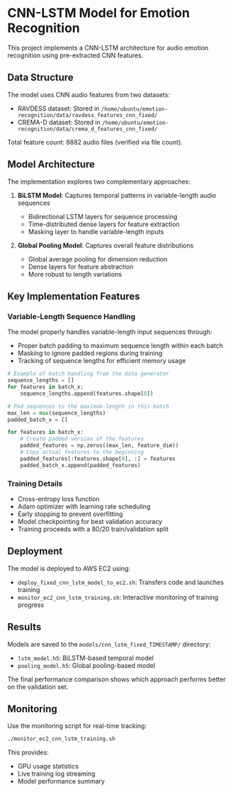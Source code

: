 # CNN-LSTM Model for Emotion Recognition

This project implements a CNN-LSTM architecture for audio emotion recognition using pre-extracted CNN features.

## Data Structure

The model uses CNN audio features from two datasets:
- RAVDESS dataset: Stored in `/home/ubuntu/emotion-recognition/data/ravdess_features_cnn_fixed/`
- CREMA-D dataset: Stored in `/home/ubuntu/emotion-recognition/data/crema_d_features_cnn_fixed/`

Total feature count: 8882 audio files (verified via file count).

## Model Architecture

The implementation explores two complementary approaches:
1. **BiLSTM Model**: Captures temporal patterns in variable-length audio sequences
   - Bidirectional LSTM layers for sequence processing
   - Time-distributed dense layers for feature extraction
   - Masking layer to handle variable-length inputs

2. **Global Pooling Model**: Captures overall feature distributions
   - Global average pooling for dimension reduction
   - Dense layers for feature abstraction
   - More robust to length variations

## Key Implementation Features

### Variable-Length Sequence Handling

The model properly handles variable-length input sequences through:
- Proper batch padding to maximum sequence length within each batch
- Masking to ignore padded regions during training
- Tracking of sequence lengths for efficient memory usage

```python
# Example of batch handling from the data generator
sequence_lengths = []
for features in batch_x:
    sequence_lengths.append(features.shape[0])

# Pad sequences to the maximum length in this batch
max_len = max(sequence_lengths)
padded_batch_x = []

for features in batch_x:
    # Create padded version of the features
    padded_features = np.zeros((max_len, feature_dim))
    # Copy actual features to the beginning
    padded_features[:features.shape[0], :] = features
    padded_batch_x.append(padded_features)
```

### Training Details

- Cross-entropy loss function
- Adam optimizer with learning rate scheduling
- Early stopping to prevent overfitting
- Model checkpointing for best validation accuracy
- Training proceeds with a 80/20 train/validation split

## Deployment

The model is deployed to AWS EC2 using:
- `deploy_fixed_cnn_lstm_model_to_ec2.sh`: Transfers code and launches training
- `monitor_ec2_cnn_lstm_training.sh`: Interactive monitoring of training progress

## Results

Models are saved to the `models/cnn_lstm_fixed_TIMESTAMP/` directory:
- `lstm_model.h5`: BiLSTM-based temporal model
- `pooling_model.h5`: Global pooling-based model

The final performance comparison shows which approach performs better on the validation set.

## Monitoring

Use the monitoring script for real-time tracking:
```bash
./monitor_ec2_cnn_lstm_training.sh
```

This provides:
- GPU usage statistics
- Live training log streaming
- Model performance summary

